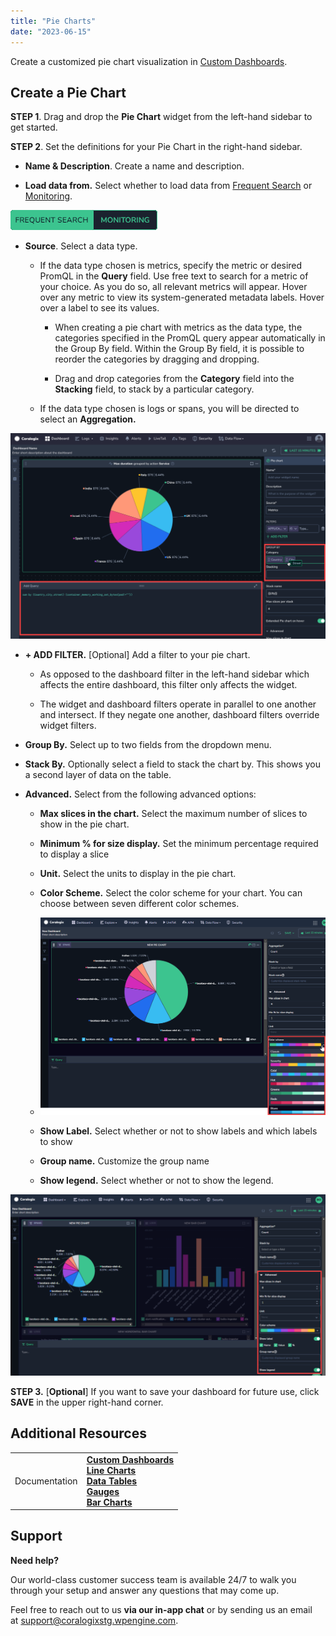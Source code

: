 ```yaml
---
title: "Pie Charts"
date: "2023-06-15"
---
```


Create a customized pie chart visualization in [Custom Dashboards](https://coralogixstg.wpengine.com/docs/custom-dashboards/).

## Create a Pie Chart

**STEP 1**. Drag and drop the **Pie Chart** widget from the left-hand sidebar to get started.

**STEP 2**. Set the definitions for your Pie Chart in the right-hand sidebar.

- **Name & Description**. Create a name and description.

- **Load data from.** Select whether to load data from [Frequent Search](https://coralogixstg.wpengine.com/docs/optimize-log-management-costs/#frequent-search-data-high-priority) or [Monitoring](https://coralogixstg.wpengine.com/docs/optimize-log-management-costs/#monitoring-data-medium-priority).

![](images/Frequent-Search-Monitoring.png)

- **Source**. Select a data type.
    - If the data type chosen is metrics, specify the metric or desired PromQL in the **Query** field. Use free text to search for a metric of your choice. As you do so, all relevant metrics will appear. Hover over any metric to view its system-generated metadata labels. Hover over a label to see its values.
        - When creating a pie chart with metrics as the data type, the categories specified in the PromQL query appear automatically in the Group By field. Within the Group By field, it is possible to reorder the categories by dragging and dropping.
        
        - Drag and drop categories from the **Category** field into the **Stacking** field, to stack by a particular category.
    
    - If the data type chosen is logs or spans, you will be directed to select an **Aggregation.**

![](images/Custom-Dashboards-Pie-Chart-Metrics-1024x667.png)

- **\+ ADD FILTER.** \[Optional\] Add a filter to your pie chart.
    - As opposed to the dashboard filter in the left-hand sidebar which affects the entire dashboard, this filter only affects the widget.
    
    - The widget and dashboard filters operate in parallel to one another and intersect. If they negate one another, dashboard filters override widget filters.

- **Group By.** Select up to two fields from the dropdown menu.

- **Stack By.** Optionally select a field to stack the chart by. This shows you a second layer of data on the table.

- **Advanced.** Select from the following advanced options:
    - **Max slices in the chart.** Select the maximum number of slices to show in the pie chart.
    
    - **Minimum % for size display.** Set the minimum percentage required to display a slice
    
    - **Unit.** Select the units to display in the pie chart.
    
    - **Color Scheme.** Select the color scheme for your chart. You can choose between seven different color schemes.
    
    - ![](images/Custom-Dashboards-Color-Scheme-Pie-Chart.png)
    
    - **Show Label.** Select whether or not to show labels and which labels to show
    
    - **Group name.** Customize the group name
    
    - **Show legend.** Select whether or not to show the legend.

![](images/Custom-Dashboards-Pie-Charts-Advanced-1024x590.png)

**STEP 3.** \[**Optional**\] If you want to save your dashboard for future use, click **SAVE** in the upper right-hand corner.

## Additional Resources

<table><tbody><tr><td>Documentation</td><td><strong><a href="https://coralogixstg.wpengine.com/docs/custom-dashboards/">Custom Dashboards</a></strong><br><strong><a href="http://www.coralogixstg.wpengine.com/docs/custom-dashboards-line-charts">Line Charts</a><br><a href="http://www.coralogixstg.wpengine.com/docs/custom-dashboards-data-tables">Data Tables</a><br><a href="http://www.coralogixstg.wpengine.com/docs/custom-dashboards-gauges">Gauges</a></strong><br><strong><a href="http://www.coralogixstg.wpengine.com/docs/custom-dashboards-bar-charts">Bar Charts</a></strong></td></tr></tbody></table>

## Support

**Need help?**

Our world-class customer success team is available 24/7 to walk you through your setup and answer any questions that may come up.

Feel free to reach out to us **via our in-app chat** or by sending us an email at [support@coralogixstg.wpengine.com](mailto:support@coralogixstg.wpengine.com).
